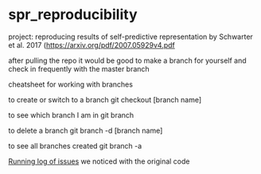 # spr_reproducibility
project: reproducing results of self-predictive representation by Schwarter et al. 2017
(https://arxiv.org/pdf/2007.05929v4.pdf

after pulling the repo it would be good to make a branch for yourself and check in frequently with the master branch

cheatsheet for working with branches

to create or switch to a branch
git checkout [branch name] 

to see which branch I am in
git branch

to delete a branch
git branch -d [branch name]

to see all branches created
git branch -a

[Running log of issues](https://docs.google.com/document/d/17vGnCX7yZR3KKBifrHasRHKHJLIPusClNHFhkvShqyQ/edit) we noticed with the original code
